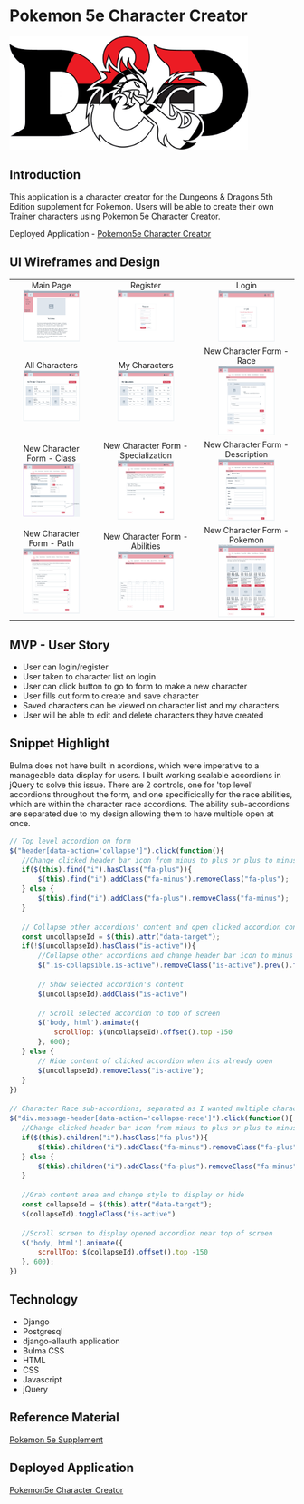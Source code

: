 # Pokemon 5e Character Creator

<img src="./README/Poke-Ball_DND3_Large.png" height="200" />

<h2>Introduction</h2>

This application is a character creator for the Dungeons & Dragons 5th Edition supplement for Pokemon. Users will be able to create their own Trainer characters using Pokemon 5e Character Creator.

Deployed Application - [Pokemon5e Character Creator](https://pokemon5e-character-creator.herokuapp.com/)

<h2>UI Wireframes and Design</h2>

||||
|:-------------------------:|:-------------------------:|:-------------------------:|
|Main Page <br> <img src="./README/LandingPageWithMenu.PNG" width="100px"/>| Register <br> <img src="./README/Register.PNG" width="100px"/>| Login <br> <img src="./README/Login.PNG" width="100px"/>|
| All Characters <br> <img src="./README/AllCharacters.PNG" width="100px"/>| My Characters <br> <img src="./README/MyCharacters.PNG" width="100px"/>| New Character Form - Race <br> <img src="./README/NewCharacter_Race.PNG" width="100px"/>|
 | New Character Form - Class <br> <img src="./README/NewCharacter_Class.PNG" width="100px"/>| New Character Form - Specialization <br> <img src="./README/NewCharacter_Specialization.PNG" width="100px"/>| New Character Form - Description <br> <img src="./README/NewCharacter_Description.PNG" width="100px"/>|
| New Character Form - Path <br> <img src="./README/NewCharacter_Path.PNG" width="100px"/>| New Character Form - Abilities <br> <img src="./README/NewCharacter_Abilities.PNG" width="100px"/>| New Character Form - Pokemon <br> <img src="./README/NewCharacter_Starter.PNG" width="100px"/>|| Database ERD <br> <img src="./README/NP5e_ERD.PNG" width="100px"/>| | | 

<h2></h2>



<h2>MVP - User Story</h2>

- User can login/register
- User taken to character list on login
- User can click button to go to form to make a new character
- User fills out form to create and save character
- Saved characters can be viewed on character list and my characters
- User will be able to edit and delete characters they have created


<h2>Snippet Highlight</h2>
 
 Bulma does not have built in acordions, which were imperative to a manageable data display for users. I built working scalable accordions in jQuery to solve this issue. There are 2 controls, one for 'top level' accordions throughout the form, and one specificically for the race abilities, which are within the character race accordions. The ability sub-accordions are separated due to my design allowing them to have multiple open at once.
 ```Javascript
 // Top level accordion on form
$("header[data-action='collapse']").click(function(){
    //Change clicked header bar icon from minus to plus or plus to minus
    if($(this).find("i").hasClass("fa-plus")){
        $(this).find("i").addClass("fa-minus").removeClass("fa-plus");
    } else {
        $(this).find("i").addClass("fa-plus").removeClass("fa-minus");
    }
    
    // Collapse other accordions' content and open clicked accordion content
    const uncollapseId = $(this).attr("data-target");
    if(!$(uncollapseId).hasClass("is-active")){
        //Collapse other accordions and change header bar icon to minus
        $(".is-collapsible.is-active").removeClass("is-active").prev().find("i").addClass("fa-plus").removeClass("fa-minus");
        
        // Show selected accordion's content
        $(uncollapseId).addClass("is-active")
        
        // Scroll selected accordion to top of screen
        $('body, html').animate({
            scrollTop: $(uncollapseId).offset().top -150
        }, 600);
    } else {
        // Hide content of clicked accordion when its already open
        $(uncollapseId).removeClass("is-active");
    }
})

// Character Race sub-accordions, separated as I wanted multiple character race accordions to be open at once
$("div.message-header[data-action='collapse-race']").click(function(){
    //Change clicked header bar icon from minus to plus or plus to minus
    if($(this).children("i").hasClass("fa-plus")){
        $(this).children("i").addClass("fa-minus").removeClass("fa-plus");
    } else {
        $(this).children("i").addClass("fa-plus").removeClass("fa-minus");
    }
    
    //Grab content area and change style to display or hide
    const collapseId = $(this).attr("data-target");
    $(collapseId).toggleClass("is-active")
    
    //Scroll screen to display opened accordion near top of screen
    $('body, html').animate({
        scrollTop: $(collapseId).offset().top -150
    }, 600);
})
 ```

<h2>Technology</h2>

- Django
- Postgresql
- django-allauth application
- Bulma CSS
- HTML
- CSS
- Javascript
- jQuery

<h2>Reference Material</h2>

[Pokemon 5e Supplement](https://www.pokemon5e.com/)

<h2>Deployed Application</h2>

[Pokemon5e Character Creator](https://pokemon5e-character-creator.herokuapp.com/)
